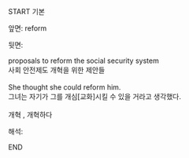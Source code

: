 START
기본

앞면:
reform


뒷면:
<div>proposals to reform the social security system </div><div>사회 안전제도 개혁을 위한 제안들</div><div><br></div><div><div>She thought she could reform him. </div><div>그녀는 자기가 그를 개심[교화]시킬 수 있을 거라고 생각했다.</div></div><div><br></div><div>개혁 , 개혁하다</div>


해석:

END